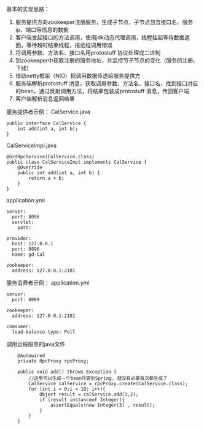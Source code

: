 基本的实现思路：
1. 服务提供方向zookeeper注册服务，生成子节点，子节点包含接口名、服务ip、端口等信息的数据
2. 客户端发起接口的方法调用，使用jdk动态代理调用，线程挂起等待数据返回，等待超时结束线程，报远程调用错误
3. 将调用参数、方法名、接口名用protostuff 协议处理成二进制
4. 到zookeeper中获取注册的服务地址，并监控节子节点的变化（服务的注册、下线）
5. 借助netty框架（NIO）把调用数据传送给服务提供方
6. 服务端解析protostuff 消息，获取调用参数、方法名、接口名，找到接口对应的bean，通过反射调用方法，将结果包装成protostuff 消息，传回客户端
7. 客户端解析消息返回结果

服务提供者示例：
CalService.java
```
public interface CalService {
    int add(int a, int b);
}

```

CalServiceImpl.java
```
@GrdRpcService(CalService.class)
public class CalServiceImpl implements CalService {
    @Override
    public int add(int a, int b) {
        return a + b;
    }
}
```
application.yml
```
server:
  port: 8096
  servlet:
    path:

provider:
  host: 127.0.0.1
  port: 8896
  name: gd-Cal

zookeeper:
  address: 127.0.0.1:2181
```

服务消费者示例：
application.yml
```
server:
  port: 8099

zookeeper:
  address: 127.0.0.1:2181

comsumer:
  load-balance-type: Poll

```
调用远程服务的java文件
```
    @Autowired
    private RpcProxy rpcProxy;

    public void add() throws Exception {
        //这里可以生成一个bean托管到Spring, 就没有必要每次都生成了
        CalService calService = rpcProxy.create(CalService.class);
        for (int i = 0;i < 10; i++){
            Object result = calService.add(1,2);
            if (result instanceof Integer){
                assertEquals(new Integer(3) , result);
            }
        }
    }
```
